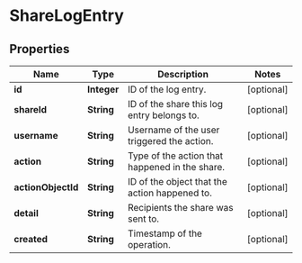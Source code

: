 
# ShareLogEntry

## Properties
Name | Type | Description | Notes
------------ | ------------- | ------------- | -------------
**id** | **Integer** | ID of the log entry. |  [optional]
**shareId** | **String** | ID of the share this log entry belongs to. |  [optional]
**username** | **String** | Username of the user triggered the action. |  [optional]
**action** | **String** | Type of the action that happened in the share. |  [optional]
**actionObjectId** | **String** | ID of the object that the action happened to. |  [optional]
**detail** | **String** | Recipients the share was sent to. |  [optional]
**created** | **String** | Timestamp of the operation. |  [optional]



